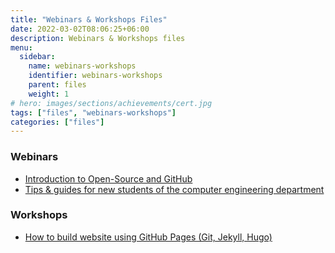 ```yaml
---
title: "Webinars & Workshops Files"
date: 2022-03-02T08:06:25+06:00
description: Webinars & Workshops files
menu:
  sidebar:
    name: webinars-workshops
    identifier: webinars-workshops
    parent: files
    weight: 1
# hero: images/sections/achievements/cert.jpg
tags: ["files", "webinars-workshops"]
categories: ["files"]
---
```


### Webinars
- [Introduction to Open-Source and GitHub](github.pdf)
- [Tips & guides for new students of the computer engineering department](newcomers.pdf)

### Workshops
- [How to build website using GitHub Pages (Git, Jekyll, Hugo)](git-merged.pdf)